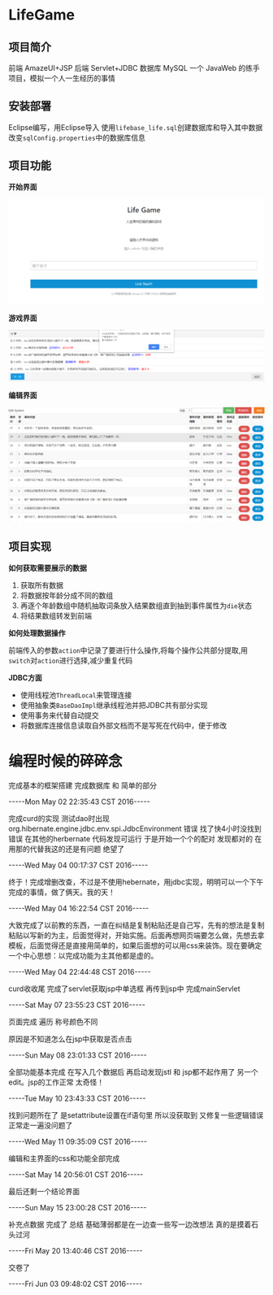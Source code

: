 # LifeGame

## 项目简介

前端  AmazeUI+JSP 后端 Servlet+JDBC 数据库 MySQL 
一个 JavaWeb 的练手项目，模拟一个人一生经历的事情
## 安装部署

Eclipse编写，用Eclipse导入
使用`lifebase_life.sql`创建数据库和导入其中数据
改变`sqlConfig.properties`中的数据库信息
## 项目功能
**开始界面**

![开始界面](https://github.com/MuTunCN/LifeGame/blob/master/screenShot/index.png)

**游戏界面**

![游戏界面](https://github.com/MuTunCN/LifeGame/blob/master/screenShot/show.png)

**编辑界面**

![编辑界面](https://github.com/MuTunCN/LifeGame/blob/master/screenShot/edit.png)
## 项目实现

**如何获取需要展示的数据**

1. 获取所有数据
2. 将数据按年龄分成不同的数组
3. 再逐个年龄数组中随机抽取词条放入结果数组直到抽到事件属性为`die`状态
4. 将结果数组转发到前端

**如何处理数据操作**

前端传入的参数`action`中记录了要进行什么操作,将每个操作公共部分提取,用`switch`对`action`进行选择,减少重复代码


**JDBC方面**

- 使用线程池`ThreadLocal`来管理连接
- 使用抽象类`BaseDaoImpl`继承线程池并把JDBC共有部分实现
- 使用事务来代替自动提交
- 将数据库连接信息读取自外部文档而不是写死在代码中，便于修改

# 编程时候的碎碎念
完成基本的框架搭建 完成数据库 和 简单的部分 

-----Mon May 02 22:35:43 CST 2016-----



完成curd的实现 测试dao时出现org.hibernate.engine.jdbc.env.spi.JdbcEnvironment 错误 找了快4小时没找到错误 在其他的herbernate 代码发现可运行 于是开始一个个的配对 发现都对的 在用那的代替我这的还是有问题 绝望了

-----Wed May 04 00:17:37 CST 2016-----

终于！完成增删改查，不过是不使用hebernate，用jdbc实现，明明可以一个下午完成的事情，做了俩天。我的天！

-----Wed May 04 16:22:54 CST 2016-----

大致完成了以前教的东西，一直在纠结是复制粘贴还是自己写，先有的想法是复制粘贴以写新的为主，后面觉得对，开始实施。后面再想网页端要怎么做，先想去拿模板，后面觉得还是直接用简单的，如果后面想的可以用css来装饰。现在要确定一个中心思想：以完成功能为主其他都是虚的。

-----Wed May 04 22:44:48 CST 2016-----

curd收收尾
完成了servlet获取jsp中单选框 再传到jsp中
完成mainServlet

-----Sat May 07 23:55:23 CST 2016-----

页面完成 遍历 称号颜色不同 

原因是不知道怎么在jsp中获取是否点击

-----Sun May 08 23:01:33 CST 2016-----

全部功能基本完成 在写入几个数据后 再启动发现jstl 和 jsp都不起作用了 另一个edit。jsp的工作正常 太奇怪！

-----Tue May 10 23:43:33 CST 2016-----

找到问题所在了 是setattribute设置在if语句里 所以没获取到 
又修复一些逻辑错误 正常走一遍没问题了

-----Wed May 11 09:35:09 CST 2016-----

编辑和主界面的css和功能全部完成

-----Sat May 14 20:56:01 CST 2016-----

最后还剩一个结论界面

-----Sun May 15 23:00:28 CST 2016-----

补充点数据 完成了
总结 基础薄弱都是在一边查一些写一边改想法 真的是摸着石头过河 

-----Fri May 20 13:40:46 CST 2016-----

交卷了

-----Fri Jun 03 09:48:02 CST 2016-----
